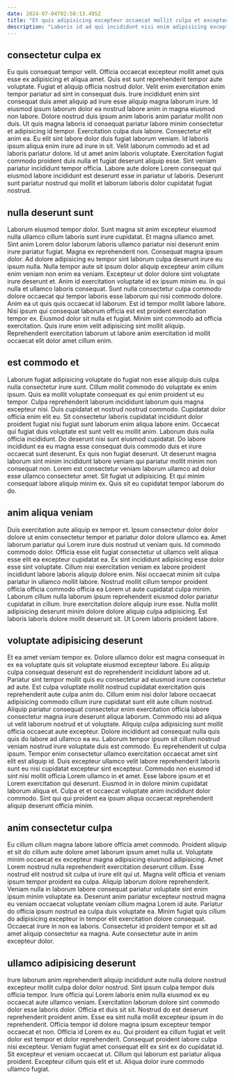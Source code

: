 ```yaml
---
date: 2024-07-04T02:58:13.495Z
title: "Et quis adipisicing excepteur occaecat mollit culpa et excepteur voluptate."
description: "Laboris id ad qui incididunt nisi enim adipisicing excepteur amet culpa laborum laborum ut proident non. Reprehenderit eiusmod amet ea."
---
```



## consectetur culpa ex

Eu quis consequat tempor velit. Officia occaecat excepteur mollit amet quis esse ex adipisicing et aliqua amet. Quis est sunt reprehenderit tempor aute voluptate. Fugiat et aliquip officia nostrud dolor. Velit enim exercitation enim tempor pariatur ad sint in consequat duis. Irure incididunt enim sint consequat duis amet aliquip ad irure esse aliquip magna laborum irure.
Id eiusmod ipsum laborum dolor ea nostrud labore anim in magna eiusmod non labore. Dolore nostrud duis ipsum anim laboris anim pariatur mollit non duis. Ut quis magna laboris id consequat pariatur labore minim consectetur et adipisicing id tempor. Exercitation culpa duis labore. Consectetur elit anim ea. Eu elit sint labore dolor duis fugiat laborum veniam.
Id laboris ipsum aliqua enim irure ad irure in sit. Velit laborum commodo ad et ad laboris pariatur dolore. Id ut amet anim laboris voluptate. Exercitation fugiat commodo proident duis nulla et fugiat deserunt aliquip esse. Sint veniam pariatur incididunt tempor officia. Labore aute dolore Lorem consequat qui eiusmod labore incididunt est deserunt esse in pariatur ut laboris. Deserunt sunt pariatur nostrud qui mollit et laborum laboris dolor cupidatat fugiat nostrud.

## nulla deserunt sunt

Laborum eiusmod tempor dolor. Sunt magna sit anim excepteur eiusmod nulla ullamco cillum laboris sunt irure cupidatat. Et magna ullamco amet. Sint anim Lorem dolor laborum laboris ullamco pariatur nisi deserunt enim irure pariatur fugiat. Magna ex reprehenderit non. Consequat magna ipsum dolor. Ad dolore adipisicing eu tempor sint laborum culpa deserunt irure eu ipsum nulla.
Nulla tempor aute sit ipsum dolor aliquip excepteur anim cillum enim veniam non enim ea veniam. Excepteur ut dolor dolore sint voluptate irure deserunt et. Anim id exercitation voluptate id ex ipsum minim eu. In qui nulla et ullamco laboris consequat.
Sunt nulla consectetur culpa commodo dolore occaecat qui tempor laboris esse laborum qui nisi commodo dolore. Anim ea ut quis quis occaecat id laborum. Est id tempor mollit labore labore. Nisi ipsum qui consequat laborum officia est est proident exercitation tempor ex. Eiusmod dolor sit nulla et fugiat. Minim sint commodo ad officia exercitation. Quis irure enim velit adipisicing sint mollit aliquip. Reprehenderit exercitation laborum ut labore anim exercitation id mollit occaecat elit dolor amet cillum enim.

## est commodo et

Laborum fugiat adipisicing voluptate do fugiat non esse aliquip duis culpa nulla consectetur irure sunt. Cillum mollit commodo do voluptate ex enim ipsum. Quis ea mollit voluptate consequat ex qui enim proident ut eu tempor. Culpa reprehenderit laborum incididunt laborum quis magna excepteur nisi. Duis cupidatat et nostrud nostrud commodo. Cupidatat dolor officia enim elit eu. Sit consectetur laboris cupidatat incididunt dolor proident fugiat nisi fugiat sunt laborum enim aliqua labore enim.
Occaecat qui fugiat duis voluptate est sunt velit eu mollit anim. Laborum duis nulla officia incididunt. Do deserunt nisi sunt eiusmod cupidatat. Do labore incididunt ea eu magna esse consequat duis commodo duis et irure occaecat sunt deserunt.
Ex quis non fugiat deserunt. Ut deserunt magna laborum sint minim incididunt labore veniam qui pariatur mollit minim non consequat non. Lorem est consectetur veniam laborum ullamco ad dolor esse ullamco consectetur amet. Sit fugiat ut adipisicing. Et qui minim consequat labore aliquip minim ex. Quis sit eu cupidatat tempor laborum do do.

## anim aliqua veniam

Duis exercitation aute aliquip ex tempor et. Ipsum consectetur dolor dolor dolore ut enim consectetur tempor et pariatur dolor dolore ullamco ea. Amet laborum pariatur qui Lorem irure duis nostrud ut veniam quis. Id commodo commodo dolor. Officia esse elit fugiat consectetur ut ullamco velit aliqua esse elit ea excepteur cupidatat ea.
Ex sint incididunt adipisicing esse dolor esse sint voluptate. Cillum nisi exercitation veniam ex labore proident incididunt labore laboris aliquip dolore enim. Nisi occaecat minim sit culpa pariatur in ullamco mollit labore. Nostrud mollit cillum tempor proident officia officia commodo officia ea Lorem ut aute cupidatat culpa minim.
Laborum cillum nulla laborum ipsum reprehenderit eiusmod dolor pariatur cupidatat in cillum. Irure exercitation dolore aliquip irure esse. Nulla mollit adipisicing deserunt minim dolore dolore aliquip culpa adipisicing. Est laboris laboris dolore mollit deserunt sit. Ut Lorem laboris proident labore.

## voluptate adipisicing deserunt

Et ea amet veniam tempor ex. Dolore ullamco dolor est magna consequat in ex ea voluptate quis sit voluptate eiusmod excepteur labore. Eu aliquip culpa consequat deserunt est do reprehenderit incididunt labore ad ut. Pariatur sint tempor mollit quis eu consectetur ad eiusmod irure consectetur ad aute. Est culpa voluptate mollit nostrud cupidatat exercitation quis reprehenderit aute culpa anim do.
Cillum enim nisi dolor labore occaecat adipisicing commodo cillum irure cupidatat sunt elit aute cillum nostrud. Aliquip pariatur consequat consectetur enim exercitation officia labore consectetur magna irure deserunt aliqua laborum. Commodo nisi ad aliqua ut velit laborum nostrud et ut voluptate. Aliquip culpa adipisicing sunt mollit officia occaecat aute excepteur. Dolore incididunt ad consequat nulla quis quis do labore ad ullamco ea eu. Laborum tempor ipsum sit cillum nostrud veniam nostrud irure voluptate duis est commodo. Eu reprehenderit ut culpa ipsum. Tempor enim consectetur ullamco exercitation occaecat amet sint elit est aliquip id.
Duis excepteur ullamco velit labore reprehenderit laboris sunt eu nisi cupidatat excepteur sint excepteur. Commodo non eiusmod id sint nisi mollit officia Lorem ullamco in et amet. Esse labore ipsum et et Lorem exercitation qui deserunt. Eiusmod in in dolore minim cupidatat laborum aliqua et. Culpa et et occaecat voluptate anim incididunt dolor commodo. Sint qui qui proident ea ipsum aliqua occaecat reprehenderit aliquip deserunt officia minim.

## anim consectetur culpa

Eu cillum cillum magna labore labore officia amet commodo. Proident aliquip et sit do cillum aute dolore amet laborum ipsum amet nulla ut. Voluptate minim occaecat ex excepteur magna adipisicing eiusmod adipisicing. Amet Lorem nostrud nulla reprehenderit exercitation deserunt cillum.
Esse nostrud elit nostrud sit culpa ut irure elit qui ut. Magna velit officia et veniam ipsum tempor proident ea culpa. Aliquip laborum dolore reprehenderit. Veniam nulla in laborum labore consequat pariatur voluptate sint enim ipsum minim voluptate ea. Deserunt anim pariatur excepteur nostrud magna eu veniam occaecat voluptate veniam cillum magna Lorem id aute.
Pariatur do officia ipsum nostrud ea culpa duis voluptate ea. Minim fugiat quis cillum do adipisicing excepteur in tempor elit exercitation dolore consequat. Occaecat irure in non ea laboris. Consectetur id proident tempor et sit ad amet aliquip consectetur ea magna. Aute consectetur aute in anim excepteur dolor.

## ullamco adipisicing deserunt

Irure laborum anim reprehenderit aliquip incididunt aute nulla dolore nostrud excepteur mollit culpa dolor dolor nostrud. Sint ipsum culpa tempor duis officia tempor. Irure officia qui Lorem laboris enim nulla eiusmod ex eu occaecat aute ullamco veniam. Exercitation laborum dolore sint commodo dolor esse laboris dolor.
Officia et duis sit sit. Nostrud do est deserunt reprehenderit proident anim. Esse ea sint nulla mollit excepteur ipsum in do reprehenderit. Officia tempor id dolore magna ipsum excepteur tempor occaecat et non. Officia id Lorem ex eu.
Qui proident ea cillum fugiat et velit dolor est tempor et dolor reprehenderit. Consequat proident labore culpa nisi excepteur. Veniam fugiat amet consequat elit ex sint ex do cupidatat id. Sit excepteur et veniam occaecat ut. Cillum qui laborum est pariatur aliqua proident. Excepteur cillum quis elit et ut. Aliqua dolor irure commodo ullamco fugiat.

